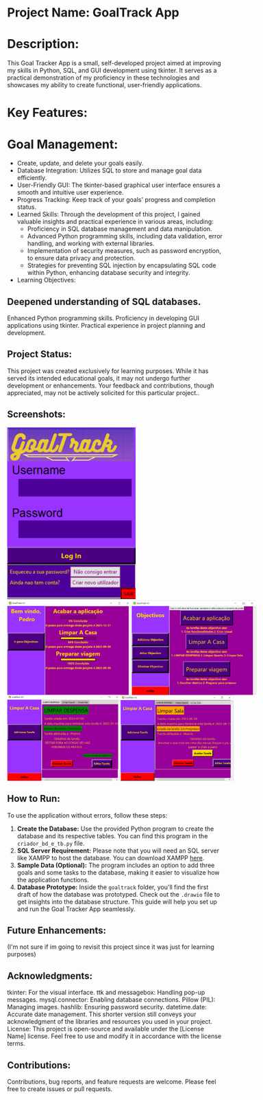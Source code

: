 # Project Name: GoalTrack App

# Description:
This Goal Tracker App is a small, self-developed project aimed at improving my skills in Python, SQL, and GUI development using tkinter.
It serves as a practical demonstration of my proficiency in these technologies and showcases my ability to create functional, user-friendly applications.

# Key Features:

# Goal Management: 
- Create, update, and delete your goals easily.
- Database Integration: Utilizes SQL to store and manage goal data efficiently.
- User-Friendly GUI: The tkinter-based graphical user interface ensures a smooth and intuitive user experience.
- Progress Tracking: Keep track of your goals' progress and completion status.
- Learned Skills: Through the development of this project, I gained valuable insights and practical experience in various areas, including:
  - Proficiency in SQL database management and data manipulation.
  - Advanced Python programming skills, including data validation, error handling, and working with external libraries.
  - Implementation of security measures, such as password encryption, to ensure data privacy and protection.
  - Strategies for preventing SQL injection by encapsulating SQL code within Python, enhancing database security and integrity.
- Learning Objectives:

## Deepened understanding of SQL databases.
Enhanced Python programming skills.
Proficiency in developing GUI applications using tkinter.
Practical experience in project planning and development.

## Project Status:
This project was created exclusively for learning purposes. While it has served its intended educational goals, it may not undergo further development or enhancements.
Your feedback and contributions, though appreciated, may not be actively solicited for this particular project..

## Screenshots:
<img src="Goaltrack/imagens/Loginscreen.bmp" alt="Image Alt Text" width="300" height="400">
<div style="display: flex; justify-content: space-between;">
  <img src="Goaltrack/imagens/Goals%20screen.bmp" alt="Image Alt Text" width="300" height="220"><img src="Goaltrack/imagens/Tasks%20screen.bmp" alt="Image Alt Text" width="300" height="220">
  </div>
<div style="display: flex; justify-content: space-between;">
    <img src="Goaltrack/imagens/Funcionalidades%201.bmp" alt="Image Alt Text" width="300" height="200">
    <img src="Goaltrack/imagens/funcionalidades2.bmp" alt="Image Alt Text" width="300" height="200">
</div>

## How to Run:
To use the application without errors, follow these steps:
1. **Create the Database:** Use the provided Python program to create the database and its respective tables. You can find this program in the `criador_bd_e_tb.py` file.
2. **SQL Server Requirement:** Please note that you will need an SQL server like XAMPP to host the database. You can download XAMPP [here](https://www.apachefriends.org/index.html).
3. **Sample Data (Optional):** The program includes an option to add three goals and some tasks to the database, making it easier to visualize how the application functions.
4. **Database Prototype:** Inside the `goaltrack` folder, you'll find the first draft of how the database was prototyped. Check out the `.drawio` file to get insights into the database structure.
This guide will help you set up and run the Goal Tracker App seamlessly.

## Future Enhancements:
(I'm not sure if im going to revisit this project since it was just for learning purposes)

## Acknowledgments:
tkinter: For the visual interface.
ttk and messagebox: Handling pop-up messages.
mysql.connector: Enabling database connections.
Pillow (PIL): Managing images.
hashlib: Ensuring password security.
datetime.date: Accurate date management.
This shorter version still conveys your acknowledgment of the libraries and resources you used in your project.
License:
This project is open-source and available under the [License Name] license. Feel free to use and modify it in accordance with the license terms.

## Contributions:
Contributions, bug reports, and feature requests are welcome. Please feel free to create issues or pull requests.
